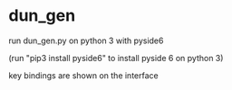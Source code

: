 # dun_gen

run dun_gen.py on python 3 with pyside6

(run "pip3 install pyside6" to install pyside 6 on python 3)

key bindings are shown on the interface
